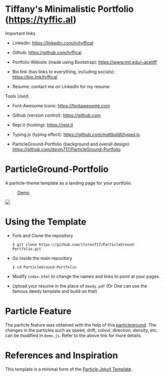 # Tiffany's Minimalistic Portfolio (https://tyffic.al)

Important links

- LinkedIn: https://linkedin.com/in/tyffical

- Github: https://github.com/tyffical

- Portfolio Website (made using Bootstrap): https://www.mit.edu/~acetiff

- Bio.link (has links to everything, including socials): https://bio.link/tyffical

- Resume: contact me on LinkedIn for my resume

Tools Used:

- Font-Awesome Icons: https://fontawesome.com

- Github (version control): https://github.com

- Repl.it (hosting): https://repl.it

- Typing.js (typing effect): https://github.com/mattboldt/typed.js

- ParticleGround-Portfolio (background and overall design): https://github.com/itsron717/ParticleGround-Portfolio

# ParticleGround-Portfolio

A particle-theme template as a landing page for your portfolio.

> [Demo](https://landing-page--itsron717.repl.co/)

<img src="particle_demo/particle_demo.png"/>

# Using the Template

  - Fork and Clone the repository

    ```
    $ git clone https://github.com/itsron717/ParticleGround-Portfolio.git
    ```
 
  - Go inside the main repository
  
    ```
    $ cd ParticleGround-Portfolio
    ```
    
  - Modify `index.html` to change the names and links to point at your pages.
  
  - Upload your resume in the place of `deedy.pdf` (Or One can use the famous deedy template and build on that)
   
# Particle Feature

The particle feature was obtained with the help of this [particleground](https://github.com/jnicol/particleground). The changes in the particles such as speed, drift, colour, direction, density, etc. can be modified in `demo.js`. Refer to the above link for more details.


# References and Inspiration

This template is a minimal form of the [Particle Jekyll Template](https://github.com/nrandecker/particle).

